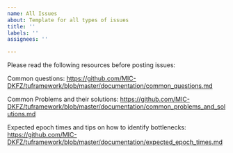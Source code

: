 ```yaml
---
name: All Issues
about: Template for all types of issues
title: ''
labels: ''
assignees: ''

---
```


Please read the following resources before posting issues:

Common questions:
https://github.com/MIC-DKFZ/tuframework/blob/master/documentation/common_questions.md

Common Problems and their solutions:
https://github.com/MIC-DKFZ/tuframework/blob/master/documentation/common_problems_and_solutions.md

Expected epoch times and tips on how to identify bottlenecks:
https://github.com/MIC-DKFZ/tuframework/blob/master/documentation/expected_epoch_times.md


